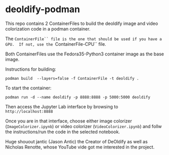 # deoldify-podman

This repo contains 2 ContainerFiles to build the deoldify image and video colorization code in a podman container.

The ```ContainerFile`` file is the one that should be used if you have a GPU.  If not, use the ```ContainerFile-CPU`` file.

Both ContainerFiles use the Fedora35-Python3 container image as the base image.

Instructions for building:

```podman build  --layers=false -f ContainerFile -t deoldify .```

To start the container:

```podman run -d --name deoldify -p 8888:8888 -p 5000:5000 deoldify```

Then access the Jupyter Lab interface by browsing to ```http://localhost:8888```

Once you are in that interface, choose either image colorizer (```ImageColorizer.ipynb```) or video colorizer (```VideoColorizer.ipynb```) and follw the instructions/run the code in the selected notebook.

Huge shouout jantic (Jason Antic) the Creator of DeOldify as well as Nicholas Renotte, whose YouTube vide got me interested in the project.
